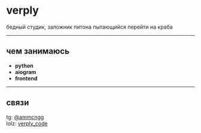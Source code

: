 # verply

бедный студик, заложник питона пытающийся перейти на краба

---

## чем занимаюсь
- **python**  
- **aiogram**  
- **frontend**  

---

## связи
tg: [@ammcngg](https://t.me/ammcngg)  
lolz: [verply_code](https://lolz.live/members/9540954/)  

